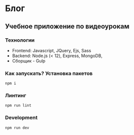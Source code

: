 # Блог

## Учебное приложение по видеоурокам

### Технологии
- Frontend: Javascript, JQuery, Ejs, Sass
- Backend: Node.js (< 12), Express, MongoDB,
- Сборщик - Gulp

### Как запускать? Установка пакетов

`npm i`

### Линтинг

`npm run lint`

### Development

`npm run dev`
